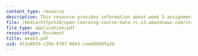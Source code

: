 ```yaml
---
content_type: resource
description: This resource provides information about week 5 assignments.
file: /media/https%3A/open-learning-course-data-rc.s3.amazonaws.com/sts-005-disease-and-society-in-america-fall-2005/4f2a8655c29e870706b3caedddd9fa2d_week5.pdf
file_type: application/pdf
resourcetype: Document
title: week5.pdf
uid: 4f2a8655-c29e-8707-06b3-caedddd9fa2d
---
```

